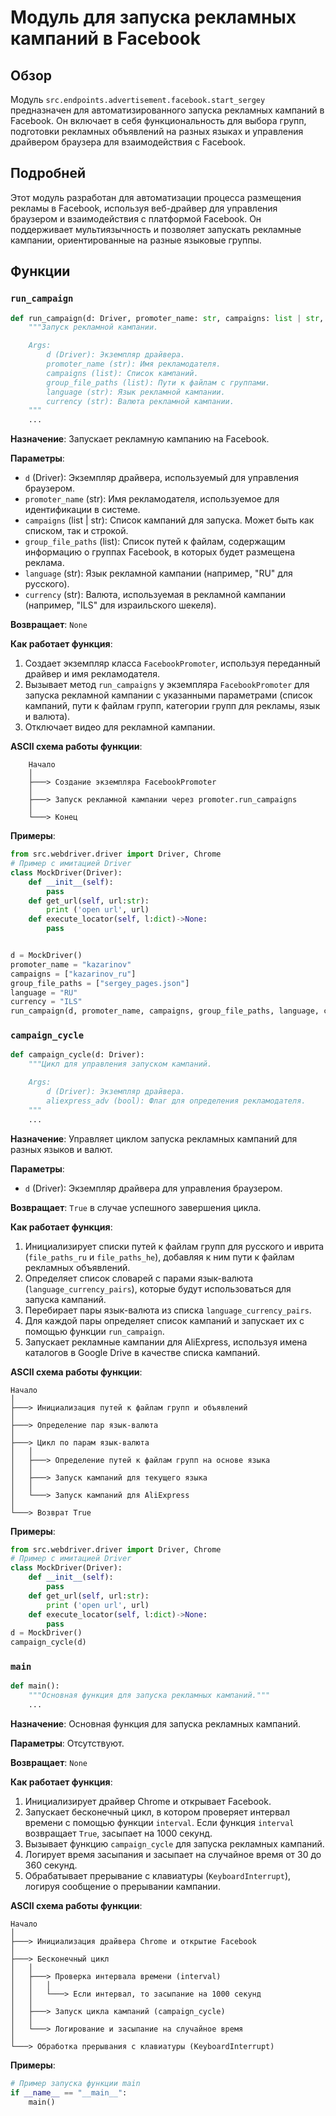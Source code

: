 # Модуль для запуска рекламных кампаний в Facebook

## Обзор

Модуль `src.endpoints.advertisement.facebook.start_sergey` предназначен для автоматизированного запуска рекламных кампаний в Facebook. Он включает в себя функциональность для выбора групп, подготовки рекламных объявлений на разных языках и управления драйвером браузера для взаимодействия с Facebook.

## Подробней

Этот модуль разработан для автоматизации процесса размещения рекламы в Facebook, используя веб-драйвер для управления браузером и взаимодействия с платформой Facebook. Он поддерживает мультиязычность и позволяет запускать рекламные кампании, ориентированные на разные языковые группы.

## Функции

### `run_campaign`

```python
def run_campaign(d: Driver, promoter_name: str, campaigns: list | str, group_file_paths: list, language: str, currency: str):
    """Запуск рекламной кампании.

    Args:
        d (Driver): Экземпляр драйвера.
        promoter_name (str): Имя рекламодателя.
        campaigns (list): Список кампаний.
        group_file_paths (list): Пути к файлам с группами.
        language (str): Язык рекламной кампании.
        currency (str): Валюта рекламной кампании.
    """
    ...
```

**Назначение**: Запускает рекламную кампанию на Facebook.

**Параметры**:

- `d` (Driver): Экземпляр драйвера, используемый для управления браузером.
- `promoter_name` (str): Имя рекламодателя, используемое для идентификации в системе.
- `campaigns` (list | str): Список кампаний для запуска. Может быть как списком, так и строкой.
- `group_file_paths` (list): Список путей к файлам, содержащим информацию о группах Facebook, в которых будет размещена реклама.
- `language` (str): Язык рекламной кампании (например, "RU" для русского).
- `currency` (str): Валюта, используемая в рекламной кампании (например, "ILS" для израильского шекеля).

**Возвращает**: `None`

**Как работает функция**:

1.  Создает экземпляр класса `FacebookPromoter`, используя переданный драйвер и имя рекламодателя.
2.  Вызывает метод `run_campaigns` у экземпляра `FacebookPromoter` для запуска рекламной кампании с указанными параметрами (список кампаний, пути к файлам групп, категории групп для рекламы, язык и валюта).
3.  Отключает видео для рекламной кампании.

**ASCII схема работы функции**:

```
    Начало
    │
    ├───> Создание экземпляра FacebookPromoter
    │
    ├───> Запуск рекламной кампании через promoter.run_campaigns
    │
    └───> Конец
```

**Примеры**:

```python
from src.webdriver.driver import Driver, Chrome
# Пример с имитацией Driver
class MockDriver(Driver):
    def __init__(self):
        pass
    def get_url(self, url:str):
        print ('open url', url)
    def execute_locator(self, l:dict)->None:
        pass


d = MockDriver()
promoter_name = "kazarinov"
campaigns = ["kazarinov_ru"]
group_file_paths = ["sergey_pages.json"]
language = "RU"
currency = "ILS"
run_campaign(d, promoter_name, campaigns, group_file_paths, language, currency)
```

### `campaign_cycle`

```python
def campaign_cycle(d: Driver):
    """Цикл для управления запуском кампаний.

    Args:
        d (Driver): Экземпляр драйвера.
        aliexpress_adv (bool): Флаг для определения рекламодателя.
    """
    ...
```

**Назначение**: Управляет циклом запуска рекламных кампаний для разных языков и валют.

**Параметры**:

- `d` (Driver): Экземпляр драйвера для управления браузером.

**Возвращает**: `True` в случае успешного завершения цикла.

**Как работает функция**:

1.  Инициализирует списки путей к файлам групп для русского и иврита (`file_paths_ru` и `file_paths_he`), добавляя к ним пути к файлам рекламных объявлений.
2.  Определяет список словарей с парами язык-валюта (`language_currency_pairs`), которые будут использоваться для запуска кампаний.
3.  Перебирает пары язык-валюта из списка `language_currency_pairs`.
4.  Для каждой пары определяет список кампаний и запускает их с помощью функции `run_campaign`.
5.  Запускает рекламные кампании для AliExpress, используя имена каталогов в Google Drive в качестве списка кампаний.

**ASCII схема работы функции**:

```
Начало
│
├───> Инициализация путей к файлам групп и объявлений
│
├───> Определение пар язык-валюта
│
├───> Цикл по парам язык-валюта
│   │
│   ├───> Определение путей к файлам групп на основе языка
│   │
│   ├───> Запуск кампаний для текущего языка
│   │
│   └───> Запуск кампаний для AliExpress
│
└───> Возврат True
```

**Примеры**:

```python
from src.webdriver.driver import Driver, Chrome
# Пример с имитацией Driver
class MockDriver(Driver):
    def __init__(self):
        pass
    def get_url(self, url:str):
        print ('open url', url)
    def execute_locator(self, l:dict)->None:
        pass
d = MockDriver()
campaign_cycle(d)
```

### `main`

```python
def main():
    """Основная функция для запуска рекламных кампаний."""
    ...
```

**Назначение**: Основная функция для запуска рекламных кампаний.

**Параметры**: Отсутствуют.

**Возвращает**: `None`

**Как работает функция**:

1.  Инициализирует драйвер Chrome и открывает Facebook.
2.  Запускает бесконечный цикл, в котором проверяет интервал времени с помощью функции `interval`. Если функция `interval` возвращает `True`, засыпает на 1000 секунд.
3.  Вызывает функцию `campaign_cycle` для запуска рекламных кампаний.
4.  Логирует время засыпания и засыпает на случайное время от 30 до 360 секунд.
5.  Обрабатывает прерывание с клавиатуры (`KeyboardInterrupt`), логируя сообщение о прерывании кампании.

**ASCII схема работы функции**:

```
Начало
│
├───> Инициализация драйвера Chrome и открытие Facebook
│
├───> Бесконечный цикл
│   │
│   ├───> Проверка интервала времени (interval)
│   │   │
│   │   └───> Если интервал, то засыпание на 1000 секунд
│   │
│   ├───> Запуск цикла кампаний (campaign_cycle)
│   │
│   └───> Логирование и засыпание на случайное время
│
└───> Обработка прерывания с клавиатуры (KeyboardInterrupt)
```

**Примеры**:

```python
# Пример запуска функции main
if __name__ == "__main__":
    main()
```